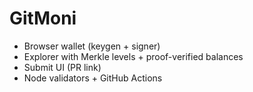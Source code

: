 # GitMoni
- Browser wallet (keygen + signer)
- Explorer with Merkle levels + proof-verified balances
- Submit UI (PR link)
- Node validators + GitHub Actions